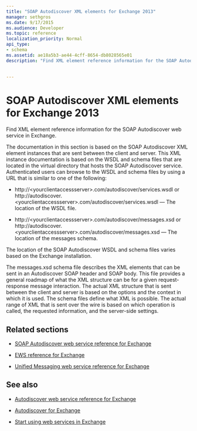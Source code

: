 ```yaml
---
title: "SOAP Autodiscover XML elements for Exchange 2013"
manager: sethgros
ms.date: 9/17/2015
ms.audience: Developer
ms.topic: reference
localization_priority: Normal
api_type:
- schema
ms.assetid: ae18a5b3-ae44-4cff-8654-db8028565e01
description: "Find XML element reference information for the SOAP Autodiscover web service in Exchange."
 
 
---
```


# SOAP Autodiscover XML elements for Exchange 2013

Find XML element reference information for the SOAP Autodiscover web service in Exchange.
  
The documentation in this section is based on the SOAP Autodiscover XML element instances that are sent between the client and server. This XML instance documentation is based on the WSDL and schema files that are located in the virtual directory that hosts the SOAP Autodiscover service. Authenticated users can browse to the WSDL and schema files by using a URL that is similar to one of the following:
  
- http://\<yourclientaccessserver\>.com/autodiscover/services.wsdl or http://autodiscover.\<yourclientaccessserver\>.com/autodiscover/services.wsdl — The location of the WSDL file.
    
- http://\<yourclientaccessserver\>.com/autodiscover/messages.xsd or http://autodiscover.\<yourclientaccessserver\>.com/autodiscover/messages.xsd — The location of the messages schema.
    
The location of the SOAP Autodiscover WSDL and schema files varies based on the Exchange installation.
  
The messages.xsd schema file describes the XML elements that can be sent in an Autodiscover SOAP header and SOAP body. This file provides a general roadmap of what the XML structure can be for a given request-response message interaction. The actual XML structure that is sent between the client and server is based on the options and the context in which it is used. The schema files define what XML is possible. The actual range of XML that is sent over the wire is based on which operation is called, the requested information, and the server-side settings. 
  
## Related sections
<a name="bk_RelatedSections"> </a>

- [SOAP Autodiscover web service reference for Exchange](soap-autodiscover-web-service-reference-for-exchange.md)
    
- [EWS reference for Exchange](ews-reference-for-exchange.md)
    
- [Unified Messaging web service reference for Exchange](unified-messaging-web-service-reference-for-exchange.md)
    
## See also


- [Autodiscover web service reference for Exchange](autodiscover-web-service-reference-for-exchange.md)
    
- [Autodiscover for Exchange](http://msdn.microsoft.com/library/da0f9402-4e35-42c7-a15e-1e9e4e966e8b%28Office.15%29.aspx)
    
- [Start using web services in Exchange](http://msdn.microsoft.com/library/e1b07a92-0595-4bf1-bd6b-c07e66a8c923%28Office.15%29.aspx)
    

